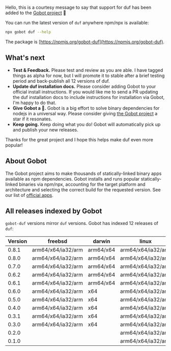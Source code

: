 Hello, this is a courtesy message to say that support for duf has been added to the [Gobot project](https://www.npmjs.com/package/gobot) 🎸

You can run the latest version of `duf` anywhere npm/npx is available:

```bash
npx gobot duf --help
```

The package is [https://npmjs.org/gobot-duf](https://npmjs.org/gobot-duf).

## What's next

- **Test & Feedback.** Please test and review as you are able. I have tagged things as alpha for now, but I will promote it to stable after a brief testing period and back-publish all 12 versions of duf.
- **Update duf installation docs.** Please consider adding Gobot to your official install instructions. If you would like me to send a PR updating the duf installation docs to include instructions for installation via Gobot, I'm happy to do that.
- **Give Gobot a 💫.** Gobot is a big effort to solve binary dependencies for nodejs in a universal way. Please consider giving [the Gobot project](https://github.com/benallfree/gobot) a star if it resonates.
- **Keep going.** Keep doing what you do! Gobot will automatically pick up and publish your new releases.

Thanks for the great project and I hope this helps make duf even more popular!

## About Gobot

The Gobot project aims to make thousands of statically-linked binary apps available as npm dependencies. Gobot installs and runs popular statically-linked binaries via npm/npx, accounting for the target platform and architecture and selecting the correct build for the requested version. See our list of [official apps](https://www.npmjs.com/package/gobot#official-gobot-apps).

## All releases indexed by Gobot

`gobot-duf` versions mirror `duf` versions. Gobot has indexed 12 releases of `duf`:

| Version | freebsd            | darwin    | linux              | win32          |
| ------- | ------------------ | --------- | ------------------ | -------------- |
| 0.8.1   | arm64/x64/ia32/arm | arm64/x64 | arm64/x64/ia32/arm | x64/ia32/arm64 |
| 0.8.0   | arm64/x64/ia32/arm | arm64/x64 | arm64/x64/ia32/arm | x64/ia32/arm64 |
| 0.7.0   | arm64/x64/ia32/arm | arm64/x64 | arm64/x64/ia32/arm | x64/ia32/arm64 |
| 0.6.2   | arm64/x64/ia32/arm | arm64/x64 | arm64/x64/ia32/arm | x64/ia32       |
| 0.6.1   | arm64/x64/ia32/arm | arm64/x64 | arm64/x64/ia32/arm | x64/ia32       |
| 0.6.0   | arm64/x64/ia32/arm | x64       | arm64/x64/ia32/arm | x64/ia32       |
| 0.5.0   | arm64/x64/ia32/arm | x64       | arm64/x64/ia32/arm | x64/ia32       |
| 0.4.0   | arm64/x64/ia32/arm | x64       | arm64/x64/ia32/arm | x64/ia32       |
| 0.3.1   | arm64/x64/ia32/arm | x64       | arm64/x64/ia32/arm |                |
| 0.3.0   | arm64/x64/ia32/arm | x64       | arm64/x64/ia32/arm |                |
| 0.2.0   |                    |           | arm64/x64/ia32/arm |                |
| 0.1.0   |                    |           | arm64/x64/ia32/arm |                |
